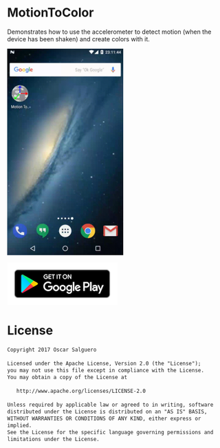 # MotionToColor

Demonstrates how to use the accelerometer to detect motion (when the device has been shaken) and create colors with it.

<img src="media/motion-to-color.gif" width=270>

[![Get it on Google Play](media/google-play-badge.png)](https://play.google.com/store/apps/details?id=com.oscarsalguero.motiontocolor)


License
=======

    Copyright 2017 Oscar Salguero

    Licensed under the Apache License, Version 2.0 (the "License");
    you may not use this file except in compliance with the License.
    You may obtain a copy of the License at

       http://www.apache.org/licenses/LICENSE-2.0

    Unless required by applicable law or agreed to in writing, software
    distributed under the License is distributed on an "AS IS" BASIS,
    WITHOUT WARRANTIES OR CONDITIONS OF ANY KIND, either express or implied.
    See the License for the specific language governing permissions and
    limitations under the License.

